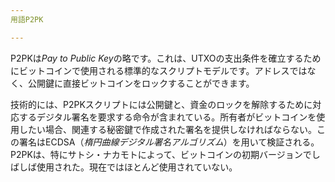 ```yaml
---
用語P2PK

---
```

P2PKは*Pay to Public Key*の略です。これは、UTXOの支出条件を確立するためにビットコインで使用される標準的なスクリプトモデルです。アドレスではなく、公開鍵に直接ビットコインをロックすることができます。

技術的には、P2PKスクリプトには公開鍵と、資金のロックを解除するために対応するデジタル署名を要求する命令が含まれている。所有者がビットコインを使用したい場合、関連する秘密鍵で作成された署名を提供しなければならない。この署名はECDSA（*楕円曲線デジタル署名アルゴリズム*）を用いて検証される。P2PKは、特にサトシ・ナカモトによって、ビットコインの初期バージョンでしばしば使用された。現在ではほとんど使用されていない。